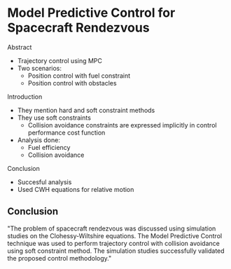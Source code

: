 # Model Predictive Control for Spacecraft Rendezvous

Abstract
- Trajectory control using MPC
- Two scenarios:
  - Position control with fuel constraint
  - Position control with obstacles

Introduction
- They mention hard and soft constraint methods
- They use soft constraints
  - Collision avoidance constraints are expressed implicitly in control performance cost function
- Analysis done:
  - Fuel efficiency
  - Collision avoidance



Conclusion
- Succesful analysis
- Used CWH equations for relative motion
	
## Conclusion 
"The problem of spacecraft rendezvous was discussed using simulation studies on the Clohessy-Wiltshire equations. The Model Predictive Control technique was used to perform trajectory control with collision avoidance using soft constraint method. The simulation studies successfully validated the proposed control methodology."